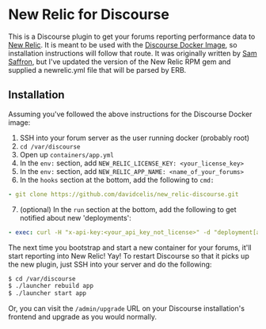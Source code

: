 # New Relic for Discourse

This is a Discourse plugin to get your forums reporting performance data to [New Relic][new-relic]. It is meant to be used with the [Discourse Docker Image][discourse-docker], so installation instructions will follow that route. It was originally written by [Sam Saffron][original], but I've updated the version of the New Relic RPM gem and supplied a newrelic.yml file that will be parsed by ERB.

## Installation

Assuming you've followed the above instructions for the Discourse Docker image:

 1. SSH into your forum server as the user running docker (probably root)
 2. `cd /var/discourse`
 3. Open up `containers/app.yml`
 4. In the `env:` section, add `NEW_RELIC_LICENSE_KEY: <your_license_key>`
 5. In the `env:` section, add `NEW_RELIC_APP_NAME: <name_of_your_forums>`
 6. In the `hooks` section at the bottom, add the following to `cmd:`

```yaml
- git clone https://github.com/davidcelis/new_relic-discourse.git
```
 7. (optional) In the `run` section at the bottom, add the following to get notified about new 'deployments':

```yaml
- exec: curl -H "x-api-key:<your_api_key_not_license>" -d "deployment[app_name]=<name_of_your_forums>" -d "deployment[description]=This is an app id deployment" https://api.newrelic.com/deployments.xml
```

The next time you bootstrap and start a new container for your forums, it'll start reporting into New Relic! Yay! To restart Discourse so that it picks up the new plugin, just SSH into your server and do the following:

```sh
$ cd /var/discourse
$ ./launcher rebuild app
$ ./launcher start app
```

Or, you can visit the `/admin/upgrade` URL on your Discourse installation's frontend and upgrade as you would normally.

[new-relic]: http://www.newrelic.com/
[discourse-docker]: https://github.com/discourse/discourse/blob/master/docs/INSTALL-digital-ocean.md
[original]: https://meta.discourse.org/t/newrelic-plugin/12986

